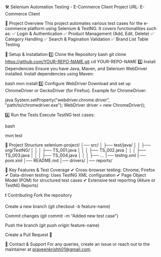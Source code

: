 🛠️ Selenium Automation Testing - E-Commerce Client
Project URL: E-Commerce Client

📌 Project Overview
This project automates various test cases for the e-commerce platform using Selenium & TestNG. It covers functionalities such as: ✅ Login & Authentication ✅ Product Management (Add, Edit, Delete) ✅ Category Handling ✅ Search & Pagination Validation ✅ Brand List Table Testing

🔧 Setup & Installation
1️⃣ Clone the Repository
bash
git clone https://github.com/YOUR-REPO-NAME.git
cd YOUR-REPO-NAME
2️⃣ Install Dependencies
Ensure you have Java, Maven, and Selenium WebDriver installed. Install dependencies using Maven:

bash
mvn install
3️⃣ Configure WebDriver
Download and set up ChromeDriver or GeckoDriver (for Firefox). Example for ChromeDriver:

java
System.setProperty("webdriver.chrome.driver", "path/to/chromedriver.exe");
WebDriver driver = new ChromeDriver();

4️⃣ Run the Tests
Execute TestNG test cases:

bash

mvn test

📁 Project Structure
selenium-project/
│── src/
│   ├── test/java/
│   │   ├── org/TestNG/
│   │   │   ├── TS_001.java
│   │   │   ├── TS_002.java
│   │   │   ├── TS_003.java
│   │   │   ├── TS_004.java
│   │   │   ├── ...
│── testng.xml
│── pom.xml
│── README.md
│── drivers/
│── reports/

📜 Key Features & Test Coverage
✔ Cross-browser testing: Chrome, Firefox ✔ Data-driven testing: Uses TestNG XML configuration ✔ Page Object Model (POM) for structured test cases ✔ Extensive test reporting (Allure or TestNG Reports)

❗ Contributing
Fork the repository

Create a new branch (git checkout -b feature-name)

Commit changes (git commit -m "Added new test case")

Push the branch (git push origin feature-name)

Create a Pull Request 🚀

📧 Contact & Support
For any queries, create an issue or reach out to the maintainer at praveenkrishh01@gmail.com.
